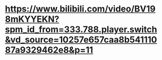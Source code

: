 # https://www.bilibili.com/video/BV198mKYYEKN?spm_id_from=333.788.player.switch&vd_source=10257e657caa8b54111087a9329462e8&p=11



<!-- ### 计算机图形学
https://www.bilibili.com/video/BV1V7411k74z?spm_id_from=333.788.videopod.episodes&vd_source=10257e657caa8b54111087a9329462e8&p=67
